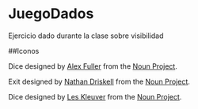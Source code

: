 JuegoDados
==========

Ejercicio dado durante la clase sobre visibilidad

##Iconos

Dice designed by [Alex Fuller](http://www.thenounproject.com/alexfuller) from the [Noun Project](http://www.thenounproject.com).

Exit designed by [Nathan Driskell](http://www.thenounproject.com/driskell) from the [Noun Project](http://www.thenounproject.com).

Dice designed by [Les Kleuver](http://www.thenounproject.com/leskleuver) from the [Noun Project](http://www.thenounproject.com).
